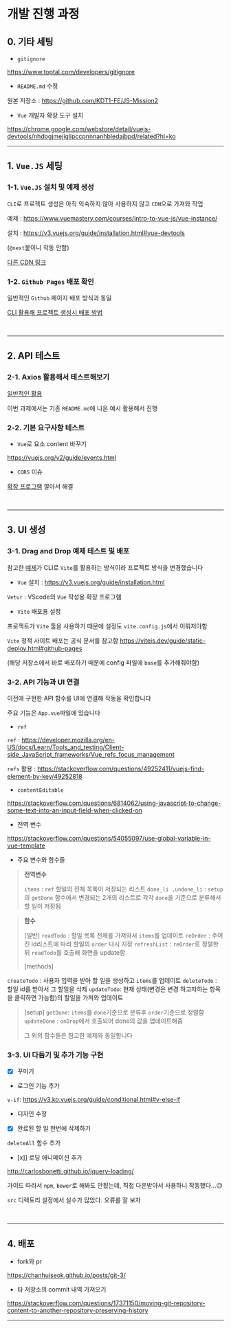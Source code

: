 # 개발 진행 과정 

## 0. 기타 세팅 

* `gitignore`

https://www.toptal.com/developers/gitignore 

* `README.md` 수정

원본 저장소 : https://github.com/KDT1-FE/JS-Mission2

* `Vue` 개발자 확장 도구 설치 

https://chrome.google.com/webstore/detail/vuejs-devtools/nhdogjmejiglipccpnnnanhbledajbpd/related?hl=ko
<br>

---

## 1. `Vue.JS` 세팅 

### 1-1. `Vue.JS` 설치 및 예제 생성 

`CLI`로 프로젝트 생성은 아직 익숙하지 않아 사용하지 않고 `CDN`으로 가져와 작업

예제 : https://www.vuemastery.com/courses/intro-to-vue-js/vue-instance/

설치 : https://v3.vuejs.org/guide/installation.html#vue-devtools

(`@next`붙이니 작동 안함)

[다른 CDN 링크](https://vuejs.org/v2/guide/installation.html#CDN)

### 1-2. `Github Pages` 배포 확인 

일반적인 `Github` 페이지 배포 방식과 동일

[CLI 활용해 프로젝트 생성시 배포 방법](https://codingapple.com/unit/vue-build-and-deploy-with-github-pages/)

<br>

---

## 2. API 테스트 

### 2-1. Axios 활용해서 테스트해보기

[일반적인 활용](https://goddino.tistory.com/115 )

이번 과제에서는 기존 `README.md`에 나온 예시 활용해서 진행

### 2-2. 기본 요구사항 테스트


* `Vue`로 요소 content 바꾸기

https://vuejs.org/v2/guide/events.html
<br>

* `CORS` 이슈

[확장 프로그램](https://chrome.google.com/webstore/detail/moesif-origin-cors-change/digfbfaphojjndkpccljibejjbppifbc) 깔아서 해결


<br>

---

## 3. UI 생성

### 3-1. Drag and Drop 예제 테스트 및 배포

참고한 [예제]( https://learnvue.co/2020/01/how-to-add-drag-and-drop-to-your-vuejs-project/)가 CLI로 `Vite`를 활용하는 방식이라 프로젝트 방식을 변경했습니다

* `Vue` 설치 : https://v3.vuejs.org/guide/installation.html

`Vetur` : VScode의 `Vue` 작성용 확장 프로그램
<br>

* `Vite` 배포용 설정

프로젝트가 `Vite` 툴을 사용하기 때문에 설정도 `vite.config.js`에서 이뤄저야함

`Vite` 정적 사이트 배포는 공식 문서를 참고함
https://vitejs.dev/guide/static-deploy.html#github-pages

(해당 저장소에서 바로 배포하기 때문에 config 파일에 `base`를 추가해줘야함)

### 3-2. API 기능과 UI 연결

이전에 구현한 API 함수를 UI에 연결해 작동을 확인합니다

주요 기능은 `App.vue`파일에 있습니다

* `ref`

`ref` : https://developer.mozilla.org/en-US/docs/Learn/Tools_and_testing/Client-side_JavaScript_frameworks/Vue_refs_focus_management

`refs` 활용 : https://stackoverflow.com/questions/49252411/vuejs-find-element-by-key/49252818

* `contentEditable`

https://stackoverflow.com/questions/6814062/using-javascript-to-change-some-text-into-an-input-field-when-clicked-on

* 전역 변수

https://stackoverflow.com/questions/54055097/use-global-variable-in-vue-template

* 주요 변수와 함수들

> **전역변수**
>
> `items` : `ref` 할일의 전체 목록이 저장되는 리스트
`done_li ,undone_li` : `setup`의 `getDone` 함수에서 변경되는 2개의 리스트로 각각 `done`을 기준으로 분류해서 할 일이 저장됨

> **함수**
> 
> [일반]
>`readTodo` : 할일 목록 전체를 가져와서 `items`를 업데이트
`reOrder` : 주어진 id리스트에 따라 할일의 `order` 다시 지정
`refreshList` : `reOrder`로 정렬한 뒤 `readTodo`를 호출해 화면을 update함
>
> [methods]
> 
`createTodo` : 사용자 입력을 받아 할 일을 생성하고 `items`를 업데이트
`deleteTodo` : 할일 id를 받아서 그 할일을 삭제
`updateTodo`: 현재 상태(변경은 변경 하고자하는 항목을 클릭하면 가능함)의 할일을 가져와 업데이트
>
> [setup]
`getDone`: `items`를 `done`기준으로 분류후 `order`기준으로 정렬함
`updateDone` : `onDrop`에서 호출되어 done의 값을 업데이트해줌
>
> 그 외의 함수들은 참고한 예제와 동일합니다


### 3-3. UI 다듬기 및 추가 기능 구현

- [x] 꾸미기

* 로그인 기능 추가

`v-if`: https://v3.ko.vuejs.org/guide/conditional.html#v-else-if

* 디자인 수정

- [x] 완료된 할 일 한번에 삭제하기

`deleteAll` 함수 추가

- [x]] 로딩 애니메이션 추가

http://carlosbonetti.github.io/jquery-loading/

가이드 따라서 `npm`, `bower`로 해봐도 안됬는데, 직접 다운받아서 사용하니 작동했다...😥

`src` 디렉토리 설정에서 실수가 많았다. 오류를 잘 보자

<br>

---

## 4. 배포 

* fork와 pr

https://chanhuiseok.github.io/posts/git-3/

* 타 저장소의 commit 내역 가져오기

https://stackoverflow.com/questions/17371150/moving-git-repository-content-to-another-repository-preserving-history

---
